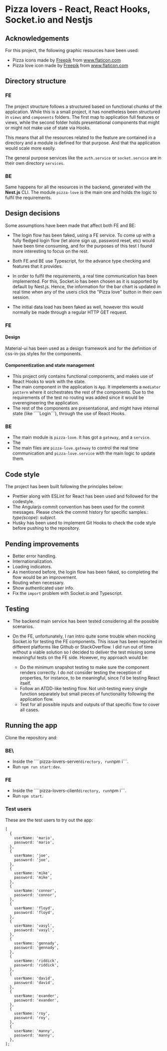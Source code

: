 # Pizza lovers - React, React Hooks, Socket.io and Nestjs

## Acknowledgements
For this project, the following graphic resources have been used:
* Pizza icons made by <a href="https://www.flaticon.com/authors/freepik" title="Freepik">Freepik</a> from <a href="https://www.flaticon.com/" title="Flaticon"> www.flaticon.com</a>
* Pizza love icon made by <a href="https://www.flaticon.com/authors/freepik" title="Freepik">Freepik</a> from <a href="https://www.flaticon.com/" title="Flaticon"> www.flaticon.com</a>

## Directory structure

### FE
The project structure follows a structured based on functional chunks of the application. While this is a small project,
it has nonetheless been structured in ```views``` and ```components``` folders. The first map to application full features 
or views, while the second folder holds presentational components that might or might not make use of state via Hooks.

This means that all the resources related to the feature are contained in a directory and a module is defined for
 that purpose. And that tha application would scale more easily.

The general purpose services like the ```auth.service``` or ```socket.service``` are in their own directory ```services```.


### BE
Same happens for all the resources in the backend, generated with the **Nest.js** CLI. The module ```pizza-love``` is the main
one and holds the logic to fulfil the requirements.

## Design decisions
Some assumptions have been made that affect both FE and BE:

* The login flow has been faked, using a FE service. To come up with a fully fledged login flow (let alone sign up,
password reset, etc) would have been time consuming, and for the purposes of this test I found more interesting to focus
on the rest.

* Both FE and BE use Typescript, for the advance type checking and features that it provides.

* In order to fulfil the requirements, a real time communication has been implemented. For this, Socket.io has been chosen
as it is supported by default by Nest.js. Hence, the information for the bar chart is updated in real time when any
of the users click the "Pizza love" button in their own session.

* The initial data load has been faked as well, however this would normally be made through a regular HTTP GET request.

### FE

#### Design
Material-ui has been used as a design framework and for the definition of css-in-jss styles for the components.

#### Componentization and state management
* This project only contains functional components, and makes use of React Hooks to work with the state.
* The main component in the application is ```App```. It impelements a ```mediator pattern``` where it orchestrates
the rest of the components. Due to the requirements of the test no routing was added since it would be overengineering
the application.
* The rest of the components are presentational, and might have internal state (like ````Login```), through the use
of React Hooks.

### BE
* The main module is ```pizza-love```. It has got a ```gateway```, and a ```service```.
* The
* The main files are ```pizza-love.gateway``` to control the real time communication and ```pizza-love.service``` 
with the main logic to update them.

## Code style
The project has been built following the principles below:
* Prettier along with ESLint for React has been used and followed for the codestyle.
* The Angularjs commit convention has been used for the commit messages. Please check the commit history
 for specific samples.: *type(scope): subject*.
* Husky has been used to implement Git Hooks to check the code style before pushing to the repository.


## Pending improvements
* Better error handling.
* Internationalization.
* Loading indicators.
* As mentioned before, the login flow has been faked, so completing the flow would be an improvement.
* Routing when necessary.
* Show authenticated user info.
* Fix the ```import``` problem with Socket.io and Typescript.


## Testing
* The backend main service has been tested considering all the possible scenarios.
* On the FE, unfortunately, I ran intro quite some trouble when mocking Socket.io for testing the FE components. This issue
has been reported in different platforms like Github or StackOverflow. I did
run out of time without a viable solution so I decided to deliver the test missing some meaningful tests on the FE side.
However, my approach would be:

  * Do the minimum snapshot testing to make sure the component renders correctly. I do not consider testing the reception
  of properties, for instance, to be meaningful, since I'd be testing React itself.
  * Follow an ATDD-like testing flow. Not unit-testing every single function separately but small pieces of functionality
  following the application flow.
  * Test for all possible inputs and outputs of that specific flow to cover all cases.  

## Running the app
Clone the repository and:

### BE\
* Inside the ````pizza-lovers-server``` directory, run ```npm i```.
* Run ```npm run start:dev```.

### FE
* Inside the ````pizza-lovers-client``` directory, run ```npm i```.
* Run ```npm start```.

### Test users
These are the test users to try out the app:

```
[
  {
    userName: 'mario',
    password: 'mario',
  },
  {
    userName: 'joe',
    password: 'joe',
  },
  {
    userName: 'mike',
    password: 'mike',
  },
  {
    userName: 'connor',
    password: 'connor',
  },
  {
    userName: 'floyd',
    password: 'floyd',
  },
  {
    userName: 'vasyl',
    password: 'vasyl',
  },
  {
    userName: 'gennady',
    password: 'gennady',
  },
  {
    userName: 'riddick',
    password: 'riddick',
  },
  {
    userName: 'david',
    password: 'david',
  },
  {
    userName: 'evander',
    password: 'evander',
  },
  {
    userName: 'roy',
    password: 'roy',
  },
  {
    userName: 'manny',
    password: 'manny',
  },
];
```
